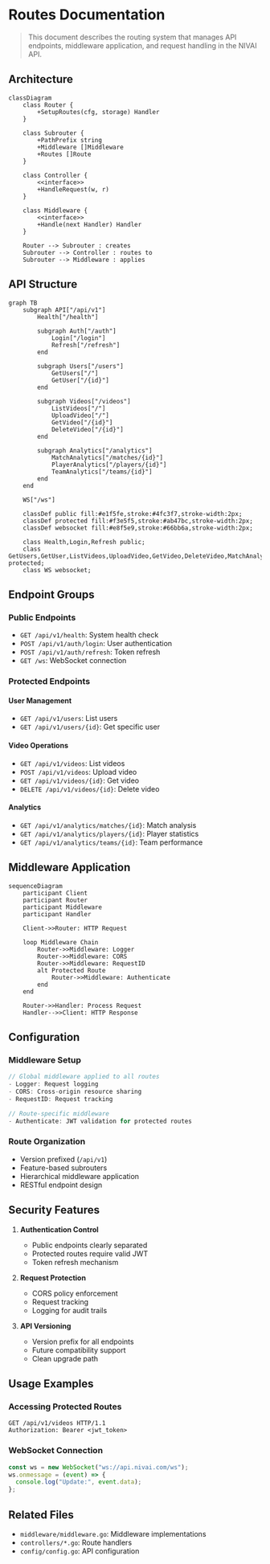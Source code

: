 # Routes Documentation

> This document describes the routing system that manages API endpoints, middleware application, and request handling in the NIVAI API.

## Architecture

```mermaid
classDiagram
    class Router {
        +SetupRoutes(cfg, storage) Handler
    }

    class Subrouter {
        +PathPrefix string
        +Middleware []Middleware
        +Routes []Route
    }

    class Controller {
        <<interface>>
        +HandleRequest(w, r)
    }

    class Middleware {
        <<interface>>
        +Handle(next Handler) Handler
    }

    Router --> Subrouter : creates
    Subrouter --> Controller : routes to
    Subrouter --> Middleware : applies
```

## API Structure

```mermaid
graph TB
    subgraph API["/api/v1"]
        Health["/health"]

        subgraph Auth["/auth"]
            Login["/login"]
            Refresh["/refresh"]
        end

        subgraph Users["/users"]
            GetUsers["/"]
            GetUser["/{id}"]
        end

        subgraph Videos["/videos"]
            ListVideos["/"]
            UploadVideo["/"]
            GetVideo["/{id}"]
            DeleteVideo["/{id}"]
        end

        subgraph Analytics["/analytics"]
            MatchAnalytics["/matches/{id}"]
            PlayerAnalytics["/players/{id}"]
            TeamAnalytics["/teams/{id}"]
        end
    end

    WS["/ws"]

    classDef public fill:#e1f5fe,stroke:#4fc3f7,stroke-width:2px;
    classDef protected fill:#f3e5f5,stroke:#ab47bc,stroke-width:2px;
    classDef websocket fill:#e8f5e9,stroke:#66bb6a,stroke-width:2px;

    class Health,Login,Refresh public;
    class GetUsers,GetUser,ListVideos,UploadVideo,GetVideo,DeleteVideo,MatchAnalytics,PlayerAnalytics,TeamAnalytics protected;
    class WS websocket;
```

## Endpoint Groups

### Public Endpoints

- `GET /api/v1/health`: System health check
- `POST /api/v1/auth/login`: User authentication
- `POST /api/v1/auth/refresh`: Token refresh
- `GET /ws`: WebSocket connection

### Protected Endpoints

#### User Management

- `GET /api/v1/users`: List users
- `GET /api/v1/users/{id}`: Get specific user

#### Video Operations

- `GET /api/v1/videos`: List videos
- `POST /api/v1/videos`: Upload video
- `GET /api/v1/videos/{id}`: Get video
- `DELETE /api/v1/videos/{id}`: Delete video

#### Analytics

- `GET /api/v1/analytics/matches/{id}`: Match analysis
- `GET /api/v1/analytics/players/{id}`: Player statistics
- `GET /api/v1/analytics/teams/{id}`: Team performance

## Middleware Application

```mermaid
sequenceDiagram
    participant Client
    participant Router
    participant Middleware
    participant Handler

    Client->>Router: HTTP Request

    loop Middleware Chain
        Router->>Middleware: Logger
        Router->>Middleware: CORS
        Router->>Middleware: RequestID
        alt Protected Route
            Router->>Middleware: Authenticate
        end
    end

    Router->>Handler: Process Request
    Handler-->>Client: HTTP Response
```

## Configuration

### Middleware Setup

```go
// Global middleware applied to all routes
- Logger: Request logging
- CORS: Cross-origin resource sharing
- RequestID: Request tracking

// Route-specific middleware
- Authenticate: JWT validation for protected routes
```

### Route Organization

- Version prefixed (`/api/v1`)
- Feature-based subrouters
- Hierarchical middleware application
- RESTful endpoint design

## Security Features

1. **Authentication Control**

   - Public endpoints clearly separated
   - Protected routes require valid JWT
   - Token refresh mechanism

2. **Request Protection**

   - CORS policy enforcement
   - Request tracking
   - Logging for audit trails

3. **API Versioning**
   - Version prefix for all endpoints
   - Future compatibility support
   - Clean upgrade path

## Usage Examples

### Accessing Protected Routes

```http
GET /api/v1/videos HTTP/1.1
Authorization: Bearer <jwt_token>
```

### WebSocket Connection

```javascript
const ws = new WebSocket("ws://api.nivai.com/ws");
ws.onmessage = (event) => {
  console.log("Update:", event.data);
};
```

## Related Files

- `middleware/middleware.go`: Middleware implementations
- `controllers/*.go`: Route handlers
- `config/config.go`: API configuration
